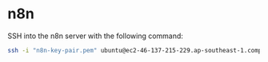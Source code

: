 # n8n

SSH into the n8n server with the following command:

```bash
ssh -i "n8n-key-pair.pem" ubuntu@ec2-46-137-215-229.ap-southeast-1.compute.amazonaws.com
```